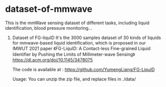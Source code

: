 # dataset-of-mmwave
This is the mmWave sensing dataset of different tasks, including liquid identification, blood pressure monitoring... 

1. Dataset of FG-liquID
It's the 3000 samples dataset of 30 kinds of liquids for mmwave-based liquid identification, which is proposed in our IMWUT 2021 paper 《FG-LiquID: A Contact-less Fine-grained Liquid Identifier by Pushing the Limits of Millimeter-wave Sensing》 https://dl.acm.org/doi/10.1145/3478075

   The code is available at : https://github.com/YumengLiang/FG-LiquID 
   
    Usage: You can unzip the zip file, and replace files in ./data/ 
